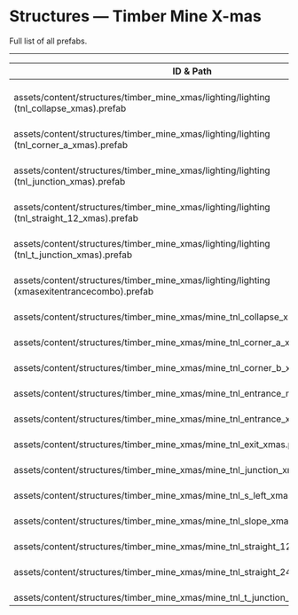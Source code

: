# Structures — Timber Mine X-mas
Full list of all <Badge type="warning" text="18"/> prefabs.

---
| ID & Path |
| --- |
| <Badge type="tip" text="2843228922"/> <br> assets/content/structures/timber_mine_xmas/lighting/lighting (tnl_collapse_xmas).prefab |
| <Badge type="tip" text="2830043495"/> <br> assets/content/structures/timber_mine_xmas/lighting/lighting (tnl_corner_a_xmas).prefab |
| <Badge type="tip" text="372279207"/> <br> assets/content/structures/timber_mine_xmas/lighting/lighting (tnl_junction_xmas).prefab |
| <Badge type="tip" text="998275734"/> <br> assets/content/structures/timber_mine_xmas/lighting/lighting (tnl_straight_12_xmas).prefab |
| <Badge type="tip" text="3941712540"/> <br> assets/content/structures/timber_mine_xmas/lighting/lighting (tnl_t_junction_xmas).prefab |
| <Badge type="tip" text="1260075071"/> <br> assets/content/structures/timber_mine_xmas/lighting/lighting (xmasexitentrancecombo).prefab |
| <Badge type="tip" text="3688663087"/> <br> assets/content/structures/timber_mine_xmas/mine_tnl_collapse_xmas.prefab |
| <Badge type="tip" text="4094703807"/> <br> assets/content/structures/timber_mine_xmas/mine_tnl_corner_a_xmas.prefab |
| <Badge type="tip" text="139653029"/> <br> assets/content/structures/timber_mine_xmas/mine_tnl_corner_b_xmas.prefab |
| <Badge type="tip" text="551047485"/> <br> assets/content/structures/timber_mine_xmas/mine_tnl_entrance_mound_xmas.prefab |
| <Badge type="tip" text="1726684406"/> <br> assets/content/structures/timber_mine_xmas/mine_tnl_entrance_xmas.prefab |
| <Badge type="tip" text="419424191"/> <br> assets/content/structures/timber_mine_xmas/mine_tnl_exit_xmas.prefab |
| <Badge type="tip" text="2416829741"/> <br> assets/content/structures/timber_mine_xmas/mine_tnl_junction_xmas.prefab |
| <Badge type="tip" text="2929070321"/> <br> assets/content/structures/timber_mine_xmas/mine_tnl_s_left_xmas.prefab |
| <Badge type="tip" text="3637027632"/> <br> assets/content/structures/timber_mine_xmas/mine_tnl_slope_xmas.prefab |
| <Badge type="tip" text="3757564174"/> <br> assets/content/structures/timber_mine_xmas/mine_tnl_straight_12_xmas.prefab |
| <Badge type="tip" text="912630899"/> <br> assets/content/structures/timber_mine_xmas/mine_tnl_straight_24_xmas.prefab |
| <Badge type="tip" text="1527504580"/> <br> assets/content/structures/timber_mine_xmas/mine_tnl_t_junction_xmas.prefab |

